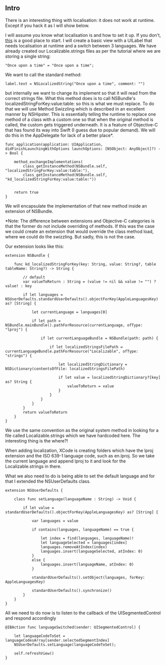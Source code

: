 ## Intro

There is an interesting thing with localisation: it does not work at runtime. Except if you hack it as I will show below.

I will assume you know what localisation is and how to set it up. If you don't, [this](http://www.raywenderlich.com/64401/internationalization-tutorial-for-ios-2014 "Internationalization Tutorial") is a good place to start. I will create a basic view with a UILabel that needs localisation at runtime and a switch between 3 languages. We have already created our Localizable.strings files as  per the tutorial where we are storing a single string:

```swift,linenums=true
"Once upon a time" = "Once upon a time";
```

We want to call the standard method:

```swift,linenums=true
label.text = NSLocalizedString("Once upon a time", comment: "")
```

but internally we want to change its implement so that it will read from the correct strings file. What this method does is to call NSBundle's localizedStringForKey:value:table: so this is what we must replace. To do that we will use Method Swizzling which is described in an excellent manner by NSHipster.  This is essentially telling the runtime to replace one method of a class with a custom one so that when the original method is called, the custom gets triggered underneath. It is a feature of Objective-C that has found its way into Swift (I guess due to popular demand). We will do this in the AppDelegate for lack of a better place*.

```swift,linenums=true
func application(application: UIApplication, didFinishLaunchingWithOptions launchOptions: [NSObject: AnyObject]?) -> Bool {
    
    method_exchangeImplementations(
        class_getInstanceMethod(NSBundle.self, "localizedStringForKey:value:table:"),
        class_getInstanceMethod(NSBundle.self, "kd_localizedStringForKey:value:table:"))
    
    
    return true
}
```

We will encapsulate the implementation of that new method inside an extension of NSBundle.

*Note: The difference between extensions and Objective-C categories is that the former do not include overriding of methods. If this was the case we could create an extension that would override the class method load, where we could do the swizzling. But sadly, this is not the case.

Our extension looks like this:

```swift,linenums=true
extension NSBundle {
    
    func kd_localizedStringForKey(key: String, value: String?, table tableName: String?) -> String {
        
        // default
        var valueToReturn : String = (value != nil && value != "") ? value! : key
        
        if let languages = NSUserDefaults.standardUserDefaults().objectForKey(AppleLanguagesKey) as? [String] {
            
            let currentLanguage = languages[0]
            
            if let path = NSBundle.mainBundle().pathForResource(currentLanguage, ofType: "lproj") {
                
                if let currentLanguageBundle = NSBundle(path: path) {
                    
                    if let localizedStringsFilePath = currentLanguageBundle.pathForResource("Localizable", ofType: "strings") {
                        
                        let localizedStringDictionary = NSDictionary(contentsOfFile: localizedStringsFilePath)
                        
                        if let value = localizedStringDictionary?[key] as? String {
                            valueToReturn = value
                        }
                    }   
                } 
            }
        }        
        return valueToReturn
    }
}
```

We use the same convention as the original system method in looking for a file called Localizable.strings which we have hardcoded here. The interesting thing is the where?!

When adding localization, XCode is creating folders which have the lproj extension and the ISO 639-1 language code, such as en.lproj. So we take the current language and append lproj to it and look for the Localizable.strings in there.

What we also need to do is being able to set the default language and for that I extended the NSUserDefaults class.

```swift,linenums=true
extension NSUserDefaults {
    
    class func setLanguage(languageName : String) -> Void {
        
        if let value = standardUserDefaults().objectForKey(AppleLanguagesKey) as? [String] {
            
            var languages = value
            
            if contains(languages, languageName) == true {
                
                let index = find(languages, languageName)!
                let languageSelected = languages[index]
                languages.removeAtIndex(index)
                languages.insert(languageSelected, atIndex: 0)
            }
            else {
                languages.insert(languageName, atIndex: 0)
            }
            
            standardUserDefaults().setObject(languages, forKey: AppleLanguagesKey)
            
            standardUserDefaults().synchronize()
        }
    }
}
```

All we need to do now is to listen to the callback of the UISegmentedControl and respond accordingly

```swift,linenums=true
@IBAction func languageSwitched(sender: UISegmentedControl) {
    
    let languageCodeToSet = languageCodesArray[sender.selectedSegmentIndex]
    NSUserDefaults.setLanguage(languageCodeToSet);
    
    self.refreshView()
}
```
